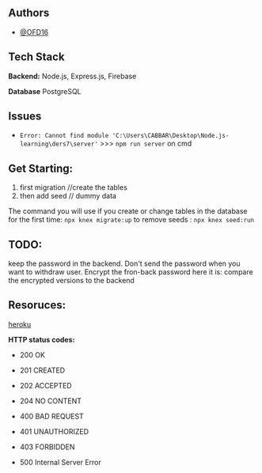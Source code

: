 
## Authors

- [@OFD16](https://github.com/OFD16)


## Tech Stack

**Backend:** Node.js, Express.js, Firebase

**Database** PostgreSQL

## Issues
* ```Error: Cannot find module 'C:\Users\CABBAR\Desktop\Node.js-learning\ders7\server'``` >>> ```npm run server``` on cmd



## Get Starting: 

1) first migration //create the tables
2) then add seed // dummy data

The command you will use if you create or change tables in the database for the first time: ```npx knex migrate:up```
to remove seeds : ```npx knex seed:run```

## TODO:
keep the password in the backend. Don't send the password when you want to withdraw user. Encrypt the fron-back password
here it is: compare the encrypted versions to the backend

## Resoruces: 
[heroku](https://www.youtube.com/watch?v=MeChntPkKbs)

**HTTP status codes:**
- 200 OK 
- 201 CREATED
- 202 ACCEPTED
- 204 NO CONTENT

- 400 BAD REQUEST
- 401 UNAUTHORIZED
- 403 FORBIDDEN

- 500 Internal Server Error
